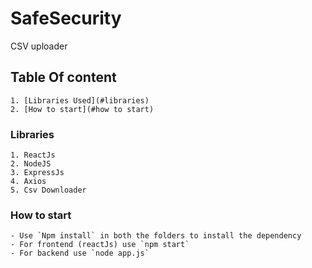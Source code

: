 # SafeSecurity
CSV uploader

## Table Of content
    1. [Libraries Used](#libraries)
    2. [How to start](#how to start)
    
### Libraries
    1. ReactJs
    2. NodeJS
    3. ExpressJs
    4. Axios
    5. Csv Downloader

### How to start
    - Use `Npm install` in both the folders to install the dependency
    - For frontend (reactJs) use `npm start`
    - For backend use `node app.js`
